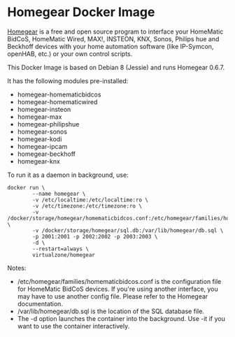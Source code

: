 # Homegear Docker Image

[Homegear]([https://www.homegear.eu]) is a free and open source program to interface your HomeMatic BidCoS, HomeMatic Wired, MAX!, INSTEON, KNX, Sonos, Philips hue and Beckhoff devices with your home automation software (like IP-Symcon, openHAB, etc.) or your own control scripts.

This Docker Image is based on Debian 8 (Jessie) and runs Homegear 0.6.7.

It has the following modules pre-installed:
* homegear-homematicbidcos 
* homegear-homematicwired 
* homegear-insteon 
* homegear-max 
* homegear-philipshue 
* homegear-sonos 
* homegear-kodi 
* homegear-ipcam 
* homegear-beckhoff 
* homegear-knx

To run it as a daemon in background, use:

```
docker run \
        --name homegear \
        -v /etc/localtime:/etc/localtime:ro \
        -v /etc/timezone:/etc/timezone:ro \
        -v /docker/storage/homegear/homematicbidcos.conf:/etc/homegear/families/homematicbidcos.conf \
        -v /docker/storage/homegear/sql.db:/var/lib/homegear/db.sql \
        -p 2001:2001 -p 2002:2002 -p 2003:2003 \
        -d \
        --restart=always \
        virtualzone/homegear
``` 

Notes:
* /etc/homegear/families/homematicbidcos.conf is the configuration file for HomeMatic BidCoS devices. If you're using another interface, you may have to use another config file. Please refer to the Homegear documentation.
* /var/lib/homegear/db.sql is the location of the SQL database file.
* The -d option launches the container into the background. Use -it if you want to use the container interactively.
